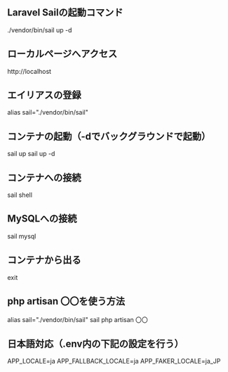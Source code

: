 ## Laravel Sailの起動コマンド
./vendor/bin/sail up -d

## ローカルページへアクセス
http://localhost

## エイリアスの登録
alias sail="./vendor/bin/sail"

## コンテナの起動（-dでバックグラウンドで起動）
sail up
sail up -d

## コンテナへの接続
sail shell

## MySQLへの接続
sail mysql

## コンテナから出る
exit

## php artisan 〇〇を使う方法
alias sail="./vendor/bin/sail"
sail php artisan 〇〇

## 日本語対応（.env内の下記の設定を行う）
APP_LOCALE=ja
APP_FALLBACK_LOCALE=ja
APP_FAKER_LOCALE=ja_JP
